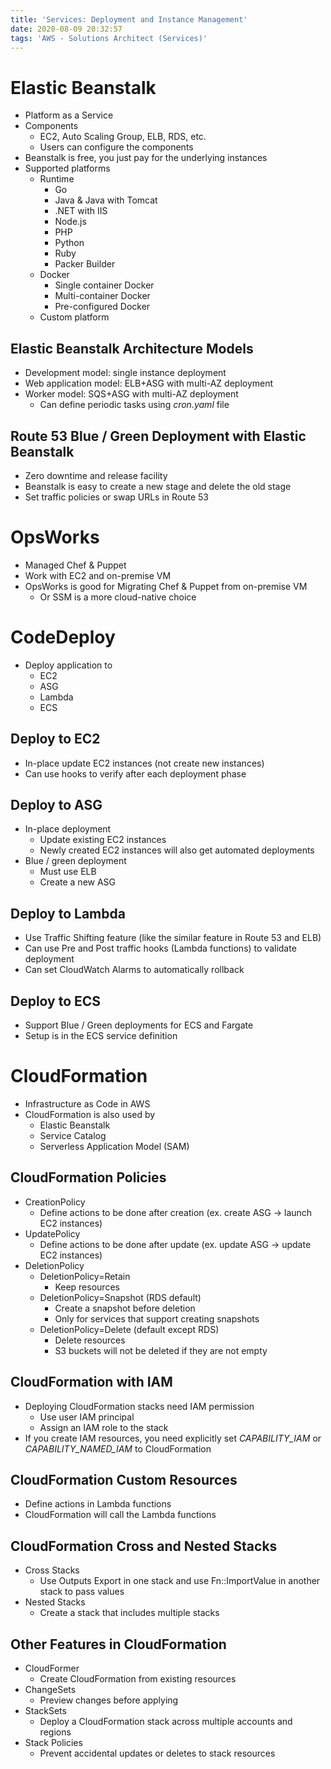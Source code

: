 ```yaml
---
title: 'Services: Deployment and Instance Management'
date: 2020-08-09 20:32:57
tags: 'AWS - Solutions Architect (Services)'
---
```


# Elastic Beanstalk

- Platform as a Service
- Components
  - EC2, Auto Scaling Group, ELB, RDS, etc.
  - Users can configure the components
- Beanstalk is free, you just pay for the underlying instances
- Supported platforms
  - Runtime
    - Go
    - Java & Java with Tomcat
    - .NET with IIS
    - Node.js
    - PHP
    - Python
    - Ruby
    - Packer Builder
  - Docker
    - Single container Docker
    - Multi-container Docker
    - Pre-configured Docker
  - Custom platform

## Elastic Beanstalk Architecture Models

- Development model: single instance deployment
- Web application model: ELB+ASG with multi-AZ deployment
- Worker model: SQS+ASG with multi-AZ deployment
  - Can define periodic tasks using *cron.yaml* file

## Route 53 Blue / Green Deployment with Elastic Beanstalk

- Zero downtime and release facility
- Beanstalk is easy to create a new stage and delete the old stage
- Set traffic policies or swap URLs in Route 53

# OpsWorks

- Managed Chef & Puppet
- Work with EC2 and on-premise VM
- OpsWorks is good for Migrating Chef & Puppet from on-premise VM
  - Or SSM is a more cloud-native choice

# CodeDeploy

- Deploy application to 
  - EC2
  - ASG
  - Lambda
  - ECS

## Deploy to EC2

- In-place update EC2 instances (not create new instances)
- Can use hooks to verify after each deployment phase

## Deploy to ASG

- In-place deployment
  - Update existing EC2 instances
  - Newly created EC2 instances will also get automated deployments
- Blue / green deployment
  - Must use ELB
  - Create a new ASG

## Deploy to Lambda

- Use Traffic Shifting feature (like the similar feature in Route 53 and ELB)
- Can use Pre and Post traffic hooks (Lambda functions) to validate deployment
- Can set CloudWatch Alarms to automatically rollback

## Deploy to ECS

- Support Blue / Green deployments for ECS and Fargate
- Setup is in the ECS service definition

# CloudFormation

- Infrastructure as Code in AWS
- CloudFormation is also used by
  - Elastic Beanstalk
  - Service Catalog
  - Serverless Application Model (SAM)

## CloudFormation Policies

- CreationPolicy
  - Define actions to be done after creation (ex. create ASG -> launch EC2 instances)
- UpdatePolicy
  - Define actions to be done after update (ex. update ASG -> update EC2 instances)
- DeletionPolicy
  - DeletionPolicy=Retain
    - Keep resources
  - DeletionPolicy=Snapshot (RDS default)
    - Create a snapshot before deletion
    - Only for services that support creating snapshots
  - DeletionPolicy=Delete (default except RDS)
    - Delete resources
    - S3 buckets will not be deleted if they are not empty

## CloudFormation with IAM

- Deploying CloudFormation stacks need IAM permission
  - Use user IAM principal
  - Assign an IAM role to the stack
- If you create IAM resources, you need explicitly set *CAPABILITY_IAM* or *CAPABILITY_NAMED_IAM* to CloudFormation

## CloudFormation Custom Resources

- Define actions in Lambda functions
- CloudFormation will call the Lambda functions

## CloudFormation Cross and Nested Stacks

- Cross Stacks
  - Use Outputs Export in one stack and use Fn::ImportValue in another stack to pass values
- Nested Stacks
  - Create a stack that includes multiple stacks

## Other Features in CloudFormation

- CloudFormer
  - Create CloudFormation from existing resources
- ChangeSets
  - Preview changes before applying
- StackSets
  - Deploy a CloudFormation stack across multiple accounts and regions
- Stack Policies
  - Prevent accidental updates or deletes to stack resources
